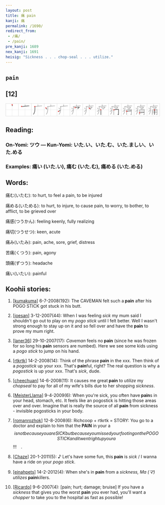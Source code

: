 ```yaml
---
layout: post
title: 痛 pain
kanji: 痛
permalink: /1690/
redirect_from:
 - /痛/
 - /pain/
pre_kanji: 1689
nex_kanji: 1691
heisig: "Sickness . . . chop-seal . . . utilize."
---
```


## `pain`

## [12]

<div class="stroke"><img src="../images/E7979B.png" /></div>

## Reading:

### On-Yomi: ツウ &mdash; Kun-Yomi: いた.い、いた.む、いた.ましい、いた.める

### Examples: 痛い (いた.い), 痛む (いた.む), 痛める (いた.める)

## Words:

痛む(いたむ): to hurt, to feel a pain, to be injured

痛める(いためる): to hurt, to injure, to cause pain, to worry, to bother, to afflict, to be grieved over

痛感(つうかん): feeling keenly, fully realizing

痛切(つうせつ): keen, acute

痛み(いたみ): pain, ache, sore, grief, distress

苦痛(くつう): pain, agony

頭痛(ずつう): headache

痛い(いたい): painful

## Koohii stories:

1) [<a href="http://kanji.koohii.com/profile/kumakuma">kumakuma</a>] 6-7-2008(192): The CAVEMAN felt such a<strong> pain</strong> after his POGO STICK got stuck in his butt. 

2) [<a href="http://kanji.koohii.com/profile/joesan">joesan</a>] 3-12-2007(44): When I was feeling <em>sick</em> my mum said I shouldn&#039;t go out to play on my <em>pogo stick</em> until I felt better. Well I wasn&#039;t strong enough to stay up on it and so fell over and have the<strong> pain</strong> to prove my mum right. 

3) [<a href="http://kanji.koohii.com/profile/laner36">laner36</a>] 29-10-2007(17): <em>Caveman</em> feels no<strong> pain</strong> (since he was frozen for so long his<strong> pain</strong> sensors are numbed). Here we see some kids using a <em>pogo stick</em> to jump on his hand. 

4) [<a href="http://kanji.koohii.com/profile/rtkrtk">rtkrtk</a>] 14-2-2008(14): Think of the phrase<strong> pain</strong> in the xxx. Then think of a <em>pogostick</em> up your xxx. That&#039;s<strong> pain</strong>ful, right? The real question is why a <em>pogostick</em> is up your xxx. That&#039;s <em>sick</em>, dude. 

5) [<a href="http://kanji.koohii.com/profile/cheechuan">cheechuan</a>] 14-6-2008(11): It causes me great<strong> pain</strong> to <em>utilize</em> my <em>chopseal</em> to pay for all of my wife&#039;s bills due to her shopping <em>sickness</em>. 

6) [<a href="http://kanji.koohii.com/profile/MeisterLlama">MeisterLlama</a>] 9-4-2009(6): When you&#039;re sick, you often have<strong> pain</strong>s in your head, stomach, etc. It feels like an pogostick is hitting those areas over and over. Imagine that is really the source of all<strong> pain</strong> from sickness - invisible pogosticks in your body. 

7) [<a href="http://kanji.koohii.com/profile/romanrozhok">romanrozhok</a>] 12-8-2008(6): Richcoop + rtkrtk = STORY: You go to a doctor and explain to him that the<strong> PAIN</strong> in your a$$ is not because you are SICK but because you missed your footing on the POGO STICK and it went right up your a$$!!!　. 

8) [<a href="http://kanji.koohii.com/profile/Chaze">Chaze</a>] 20-1-2011(5): ♪ Let&#039;s have some fun, this<strong> pain</strong> is <em>sick</em> / I wanna have a ride on your <em>pogo stick</em>. 

9) [<a href="http://kanji.koohii.com/profile/einahpets">einahpets</a>] 14-2-2012(4): When she&#039;s in<strong> pain</strong> from a <em>sickness, Ma (マ) utilizes</em><strong> pain</strong>killers. 

10) [<a href="http://kanji.koohii.com/profile/Ricardo">Ricardo</a>] 9-6-2007(4): [pain; hurt; damage; bruise] If you have a <em>sickness</em> that gives you the worst <strong>pain</strong> you ever had, you&#039;ll want a <em>chopper</em> to take you to the hospital as fast as possible! 
